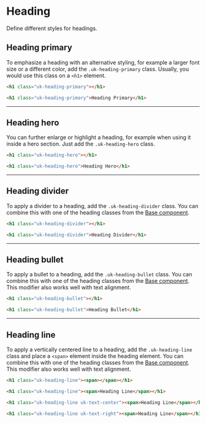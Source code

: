 # Heading

<p class="uk-text-lead">Define different styles for headings.</p>

## Heading primary

To emphasize a heading with an alternative styling, for example a larger font size or a different color, add the `.uk-heading-primary` class. Usually, you would use this class on a `<h1>` element.

```html
<h1 class="uk-heading-primary"></h1>
```

```html : uikit
<h1 class="uk-heading-primary">Heading Primary</h1>
```

***

## Heading hero

You can further enlarge or highlight a heading, for example when using it inside a hero section. Just add the `.uk-heading-hero` class.

```html
<h1 class="uk-heading-hero"></h1>
```

```html : uikit
<h1 class="uk-heading-hero">Heading Hero</h1>
```

***

## Heading divider

To apply a divider to a heading, add the `.uk-heading-divider` class. You can combine this with one of the heading classes from the [Base component](base.md#headings).

```html
<h1 class="uk-heading-divider"></h1>
```

```html : uikit
<h1 class="uk-heading-divider">Heading Divider</h1>
```

***

## Heading bullet

To apply a bullet to a heading, add the `.uk-heading-bullet` class. You can combine this with one of the heading classes from the [Base component](base.md#headings). This modifier also works well with text alignment.

```html
<h1 class="uk-heading-bullet"></h1>
```

```html : uikit
<h1 class="uk-heading-bullet">Heading Bullet</h1>
```

***

## Heading line

To apply a vertically centered line to a heading, add the `.uk-heading-line` class and place a `<span>` element inside the heading element. You can combine this with one of the heading classes from the [Base component](base.md#headings). This modifier also works well with text alignment.

```html
<h1 class="uk-heading-line"><span></span></h1>
```

```html : uikit
<h1 class="uk-heading-line"><span>Heading Line</span></h1>

<h1 class="uk-heading-line uk-text-center"><span>Heading Line</span></h1>

<h1 class="uk-heading-line uk-text-right"><span>Heading Line</span></h1>
```

